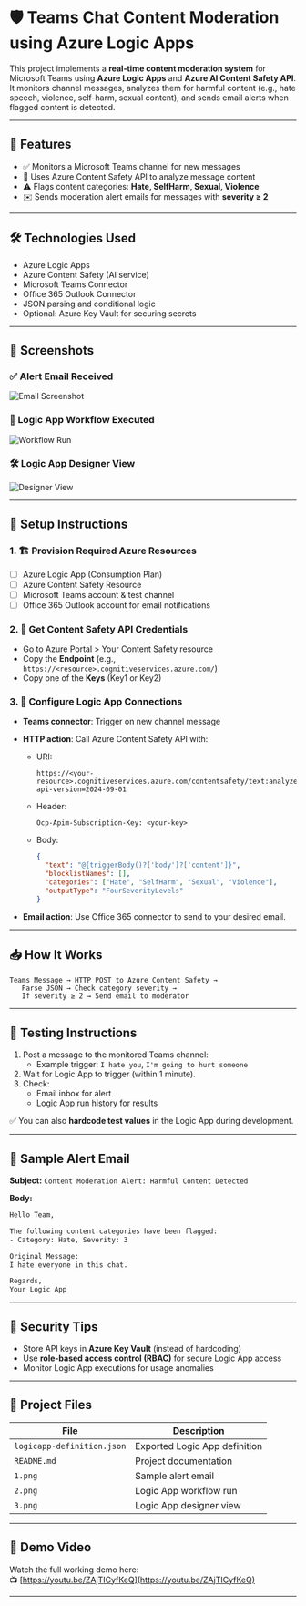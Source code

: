# 🛡️ Teams Chat Content Moderation using Azure Logic Apps

This project implements a **real-time content moderation system** for Microsoft Teams using **Azure Logic Apps** and **Azure AI Content Safety API**. It monitors channel messages, analyzes them for harmful content (e.g., hate speech, violence, self-harm, sexual content), and sends email alerts when flagged content is detected.

---

## 🚀 Features

- ✅ Monitors a Microsoft Teams channel for new messages
- 🧠 Uses Azure Content Safety API to analyze message content
- ⚠️ Flags content categories: **Hate, SelfHarm, Sexual, Violence**
- ✉️ Sends moderation alert emails for messages with **severity ≥ 2**

---

## 🛠️ Technologies Used

- Azure Logic Apps
- Azure Content Safety (AI service)
- Microsoft Teams Connector
- Office 365 Outlook Connector
- JSON parsing and conditional logic
- Optional: Azure Key Vault for securing secrets

---

## 📸 Screenshots

### ✅ Alert Email Received
![Email Screenshot](screenshot/3.png)

### 🧠 Logic App Workflow Executed
![Workflow Run](screenshot/2.png)

### 🛠️ Logic App Designer View
![Designer View](screenshot/4.png)

---

## 🔧 Setup Instructions

### 1. 🏗️ Provision Required Azure Resources

- [ ] Azure Logic App (Consumption Plan)
- [ ] Azure Content Safety Resource
- [ ] Microsoft Teams account & test channel
- [ ] Office 365 Outlook account for email notifications

### 2. 🔑 Get Content Safety API Credentials

- Go to Azure Portal > Your Content Safety resource
- Copy the **Endpoint** (e.g., `https://<resource>.cognitiveservices.azure.com/`)
- Copy one of the **Keys** (Key1 or Key2)

### 3. 🔄 Configure Logic App Connections

- **Teams connector**: Trigger on new channel message
- **HTTP action**: Call Azure Content Safety API with:
  - URI:  
    ```
    https://<your-resource>.cognitiveservices.azure.com/contentsafety/text:analyze?api-version=2024-09-01
    ```
  - Header:  
    ```
    Ocp-Apim-Subscription-Key: <your-key>
    ```
  - Body:
    ```json
    {
      "text": "@{triggerBody()?['body']?['content']}",
      "blocklistNames": [],
      "categories": ["Hate", "SelfHarm", "Sexual", "Violence"],
      "outputType": "FourSeverityLevels"
    }
    ```

- **Email action**: Use Office 365 connector to send to your desired email.

---

## 📥 How It Works

```plaintext
Teams Message → HTTP POST to Azure Content Safety →
   Parse JSON → Check category severity →
   If severity ≥ 2 → Send email to moderator
```

---

## 🧪 Testing Instructions

1. Post a message to the monitored Teams channel:
   - Example trigger: `I hate you`, `I'm going to hurt someone`
2. Wait for Logic App to trigger (within 1 minute).
3. Check:
   - Email inbox for alert
   - Logic App run history for results

✅ You can also **hardcode test values** in the Logic App during development.

---

## 📎 Sample Alert Email

**Subject:** `Content Moderation Alert: Harmful Content Detected`

**Body:**
```html
Hello Team,

The following content categories have been flagged:
- Category: Hate, Severity: 3

Original Message:
I hate everyone in this chat.

Regards,
Your Logic App
```

---

## 🔐 Security Tips

- Store API keys in **Azure Key Vault** (instead of hardcoding)
- Use **role-based access control (RBAC)** for secure Logic App access
- Monitor Logic App executions for usage anomalies

---

## 📂 Project Files

| File | Description |
|------|-------------|
| `logicapp-definition.json` | Exported Logic App definition |
| `README.md` | Project documentation |
| `1.png` | Sample alert email |
| `2.png` | Logic App workflow run |
| `3.png` | Logic App designer view |

---

## 🎥 Demo Video

Watch the full working demo here:  
📺 [https://youtu.be/ZAjTICyfKeQ](https://youtu.be/ZAjTICyfKeQ)

---
